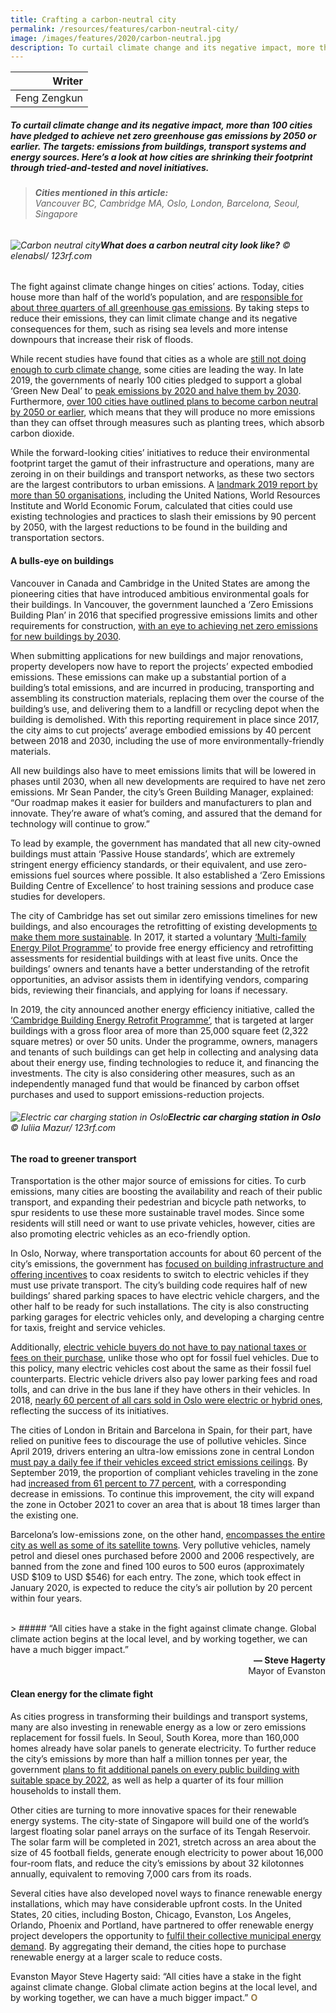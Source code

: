 ```yaml
---
title: Crafting a carbon-neutral city
permalink: /resources/features/carbon-neutral-city/
image: /images/features/2020/carbon-neutral.jpg
description: To curtail climate change and its negative impact, more than 100 cities have pledged to achieve net zero greenhouse gas emissions by 2050 or earlier. The targets emissions from buildings, transport systems and energy sources. Here’s a look at how cities are shrinking their environmental footprint through tried-and-tested and novel initiatives.
---
```


| Writer |
|---:|
| Feng Zengkun |

##### To curtail climate change and its negative impact, more than 100 cities have pledged to achieve net zero greenhouse gas emissions by 2050 or earlier. The targets: emissions from buildings, transport systems and energy sources. Here’s a look at how cities are shrinking their footprint through tried-and-tested and novel initiatives.

> ###### **Cities mentioned in this article:** <br> Vancouver BC, Cambridge MA, Oslo, London, Barcelona, Seoul, Singapore

###### ![Carbon neutral city](/images/features/2020/carbon-neutral.jpg/)**What does a carbon neutral city look like?** © elenabsl/ 123rf.com

The fight against climate change hinges on cities’ actions. Today, cities house more than half of the world’s population, and are [responsible for about three quarters of all greenhouse gas emissions](https://www.unenvironment.org/explore-topics/resource-efficiency/what-we-do/cities/cities-and-climate-change). By taking steps to reduce their emissions, they can limit climate change and its negative consequences for them, such as rising sea levels and more intense downpours that increase their risk of floods.
 
While recent studies have found that cities as a whole are [still not doing enough to curb climate change](https://qz.com/1760352/cities-are-set-to-miss-80-percent-of-their-2020-emission-reduction-goals/), some cities are leading the way. In late 2019, the governments of nearly 100 cities pledged to support a global ‘Green New Deal’ to [peak emissions by 2020 and halve them by 2030](https://www.c40.org/press_releases/global-gnd). Furthermore, [over 100 cities have outlined plans to become carbon neutral by 2050 or earlier](http://sdg.iisd.org/news/77-countries-100-cities-commit-to-net-zero-carbon-emissions-by-2050-at-climate-summit/), which means that they will produce no more emissions than they can offset through measures such as planting trees, which absorb carbon dioxide. 

While the forward-looking cities’ initiatives to reduce their environmental footprint target the gamut of their infrastructure and operations, many are zeroing in on their buildings and transport networks, as these two sectors are the largest contributors to urban emissions. A [landmark 2019 report by more than 50 organisations](https://urbantransitions.global/en/publication/climate-emergency-urban-opportunity/), including the United Nations, World Resources Institute and World Economic Forum, calculated that cities could use existing technologies and practices to slash their emissions by 90 percent by 2050, with the largest reductions to be found in the building and transportation sectors. 

#### **A bulls-eye on buildings**

Vancouver in Canada and Cambridge in the United States are among the pioneering cities that have introduced ambitious environmental goals for their buildings. In Vancouver, the government launched a ‘Zero Emissions Building Plan’ in 2016 that specified progressive emissions limits and other requirements for construction, [with an eye to achieving net zero emissions for new buildings by 2030](https://vancouver.ca/green-vancouver/zero-emissions-buildings.aspx).

When submitting applications for new buildings and major renovations, property developers now have to report the projects’ expected embodied emissions. These emissions can make up a substantial portion of a building’s total emissions, and are incurred in producing, transporting and assembling its construction materials, replacing them over the course of the building’s use, and delivering them to a landfill or recycling depot when the building is demolished. With this reporting requirement in place since 2017, the city aims to cut projects’ average embodied emissions by 40 percent between 2018 and 2030, including the use of more environmentally-friendly materials. 

All new buildings also have to meet emissions limits that will be lowered in phases until 2030, when all new developments are required to have net zero emissions. Mr Sean Pander, the city’s Green Building Manager, explained: “Our roadmap makes it easier for builders and manufacturers to plan and innovate. They’re aware of what’s coming, and assured that the demand for technology will continue to grow.”

To lead by example, the government has mandated that all new city-owned buildings must attain ‘Passive House standards’, which are extremely stringent energy efficiency standards, or their equivalent, and use zero-emissions fuel sources where possible. It also established a ‘Zero Emissions Building Centre of Excellence’ to host training sessions and produce case studies for developers. 

The city of Cambridge has set out similar zero emissions timelines for new buildings, and also encourages the retrofitting of existing developments [to make them more sustainable](https://www.cambridgema.gov/CDD/Projects/Climate/NetZeroTaskForce). In 2017, it started a voluntary [‘Multi-family Energy Pilot Programme’](https://www.cambridgema.gov/news/detail.aspx?path=/sitecore/content/home/cdd/news/2018/10/multifamilyenergypilot2) to provide free energy efficiency and retrofitting assessments for residential buildings with at least five units. Once the buildings’ owners and tenants have a better understanding of the retrofit opportunities, an advisor assists them in identifying vendors, comparing bids, reviewing their financials, and applying for loans if necessary.

In 2019, the city announced another energy efficiency initiative, called the [‘Cambridge Building Energy Retrofit Programme’](https://www.cambridgema.gov/Services/buildingretrofitprogram), that is targeted at larger buildings with a gross floor area of more than 25,000 square feet (2,322 square metres) or over 50 units. Under the programme, owners, managers and tenants of such buildings can get help in collecting and analysing data about their energy use, finding technologies to reduce it, and financing the investments. The city is also considering other measures, such as an independently managed fund that would be financed by carbon offset purchases and used to support emissions-reduction projects.

###### ![Electric car charging station in Oslo](/images/features/2020/electric-car-oslo.jpg/)**Electric car charging station in Oslo** © Iuliia Mazur/ 123rf.com

#### **The road to greener transport**

Transportation is the other major source of emissions for cities. To curb emissions, many cities are boosting the availability and reach of their public transport, and expanding their pedestrian and bicycle path networks, to spur residents to use these more sustainable travel modes. Since some residents will still need or want to use private vehicles, however, cities are also promoting electric vehicles as an eco-friendly option. 

In Oslo, Norway, where transportation accounts for about 60 percent of the city’s emissions, the government has [focused on building infrastructure and offering incentives](http://carbonneutralcities.org/wp-content/uploads/2018/09/CNCA-Game-Changers-Report-2018.pdf) to coax residents to switch to electric vehicles if they must use private transport. The city’s building code requires half of new buildings’ shared parking spaces to have electric vehicle chargers, and the other half to be ready for such installations. The city is also constructing parking garages for electric vehicles only, and developing a charging centre for taxis, freight and service vehicles.
 
Additionally, [electric vehicle buyers do not have to pay national taxes or fees on their purchase](https://www.theguardian.com/environment/2020/apr/19/norway-and-the-a-ha-moment-that-made-electric-cars-the-answer), unlike those who opt for fossil fuel vehicles. Due to this policy, many electric vehicles cost about the same as their fossil fuel counterparts. Electric vehicle drivers also pay lower parking fees and road tolls, and can drive in the bus lane if they have others in their vehicles. In 2018, [nearly 60 percent of all cars sold in Oslo were electric or hybrid ones](https://www.citylab.com/environment/2018/12/norway-electric-vehicle-models-incentives-car-free-oslo/578932/), reflecting the success of its initiatives. 

The cities of London in Britain and Barcelona in Spain, for their part, have relied on punitive fees to discourage the use of pollutive vehicles. Since April 2019, drivers entering an ultra-low emissions zone in central London [must pay a daily fee if their vehicles exceed strict emissions ceilings](https://www.london.gov.uk/what-we-do/environment/pollution-and-air-quality/mayors-ultra-low-emission-zone-london). By September 2019, the proportion of compliant vehicles traveling in the zone had [increased from 61 percent to 77 percent](https://www.london.gov.uk/press-releases/mayoral/ulez-reduces-polluting-cars-by-13500-every-day), with a corresponding decrease in emissions. To continue this improvement, the city will expand the zone in October 2021 to cover an area that is about 18 times larger than the existing one. 

Barcelona’s low-emissions zone, on the other hand, [encompasses the entire city as well as some of its satellite towns](https://www.theguardian.com/world/2019/dec/31/barcelona-to-open-southern-europes-biggest-low-emissions-zone). Very pollutive vehicles, namely petrol and diesel ones purchased before 2000 and 2006 respectively, are banned from the zone and fined 100 euros to 500 euros (approximately USD $109 to USD $546) for each entry. The zone, which took effect in January 2020, is expected to reduce the city’s air pollution by 20 percent within four years.

<br>
> ##### “All cities have a stake in the fight against climate change. Global climate action begins at the local level, and by working together, we can have a much bigger impact.”

<div align="right"><b>— Steve Hagerty</b> <br> Mayor of Evanston </div>

#### **Clean energy for the climate fight**

As cities progress in transforming their buildings and transport systems, many are also investing in renewable energy as a low or zero emissions replacement for fossil fuels. In Seoul, South Korea, more than 160,000 homes already have solar panels to generate electricity. To further reduce the city’s emissions by more than half a million tonnes per year, the government [plans to fit additional panels on every public building with suitable space by 2022](https://www.weforum.org/agenda/2019/11/solar-power-seoul-south-korea/), as well as help a quarter of its four million households to install them.

Other cities are turning to more innovative spaces for their renewable energy systems. The city-state of Singapore will build one of the world’s largest floating solar panel arrays on the surface of its Tengah Reservoir. The solar farm will be completed in 2021, stretch across an area about the size of 45 football fields, generate enough electricity to power about 16,000 four-room flats, and reduce the city’s emissions by about 32 kilotonnes annually, equivalent to removing 7,000 cars from its roads. 

Several cities have also developed novel ways to finance renewable energy installations, which may have considerable upfront costs. In the United States, 20 cities, including Boston, Chicago, Evanston, Los Angeles, Orlando, Phoenix and Portland, have partnered to offer renewable energy project developers the opportunity to [fulfil their collective municipal energy demand](https://www.boston.gov/news/mayor-walsh-calls-renewable-energy-developers-multi-city-large-scale-projects). By aggregating their demand, the cities hope to purchase renewable energy at a larger scale to reduce costs. 

Evanston Mayor Steve Hagerty said: “All cities have a stake in the fight against climate change. Global climate action begins at the local level, and by working together, we can have a much bigger impact.” **<font color="#967942">O</font>**
